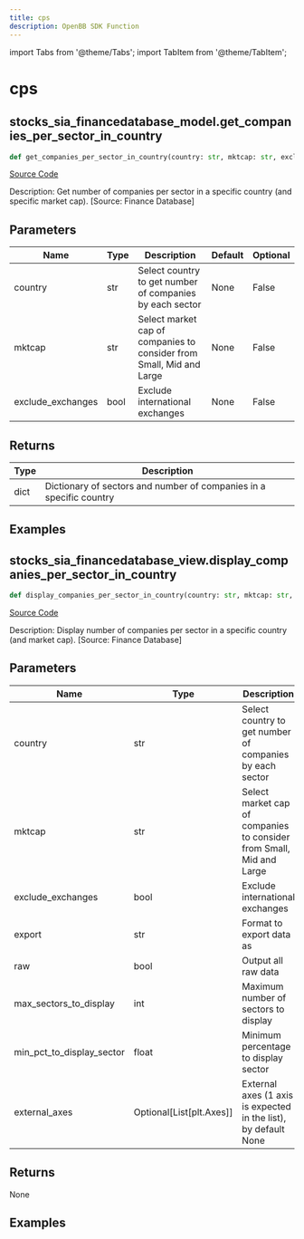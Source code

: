 ```yaml
---
title: cps
description: OpenBB SDK Function
---
```


import Tabs from '@theme/Tabs';
import TabItem from '@theme/TabItem';

# cps

<Tabs>
<TabItem value="model" label="Model" default>

## stocks_sia_financedatabase_model.get_companies_per_sector_in_country

```python title='openbb_terminal/stocks/sector_industry_analysis/financedatabase_model.py'
def get_companies_per_sector_in_country(country: str, mktcap: str, exclude_exchanges: bool) -> dict:
```
[Source Code](https://github.com/OpenBB-finance/OpenBBTerminal/tree/main/openbb_terminal/stocks/sector_industry_analysis/financedatabase_model.py#L205)

Description: Get number of companies per sector in a specific country (and specific market cap). [Source: Finance Database]

## Parameters

| Name | Type | Description | Default | Optional |
| ---- | ---- | ----------- | ------- | -------- |
| country | str | Select country to get number of companies by each sector | None | False |
| mktcap | str | Select market cap of companies to consider from Small, Mid and Large | None | False |
| exclude_exchanges | bool | Exclude international exchanges | None | False |

## Returns

| Type | Description |
| ---- | ----------- |
| dict | Dictionary of sectors and number of companies in a specific country |

## Examples



</TabItem>
<TabItem value="view" label="View">

## stocks_sia_financedatabase_view.display_companies_per_sector_in_country

```python title='openbb_terminal/stocks/sector_industry_analysis/financedatabase_view.py'
def display_companies_per_sector_in_country(country: str, mktcap: str, exclude_exchanges: bool, export: str, raw: bool, max_sectors_to_display: int, min_pct_to_display_sector: float, external_axes: Union[List[matplotlib.axes._axes.Axes], NoneType]) -> None:
```
[Source Code](https://github.com/OpenBB-finance/OpenBBTerminal/tree/main/openbb_terminal/stocks/sector_industry_analysis/financedatabase_view.py#L238)

Description: Display number of companies per sector in a specific country (and market cap). [Source: Finance Database]

## Parameters

| Name | Type | Description | Default | Optional |
| ---- | ---- | ----------- | ------- | -------- |
| country | str | Select country to get number of companies by each sector | None | False |
| mktcap | str | Select market cap of companies to consider from Small, Mid and Large | None | False |
| exclude_exchanges | bool | Exclude international exchanges | None | False |
| export | str | Format to export data as | None | False |
| raw | bool | Output all raw data | None | False |
| max_sectors_to_display | int | Maximum number of sectors to display | None | False |
| min_pct_to_display_sector | float | Minimum percentage to display sector | None | False |
| external_axes | Optional[List[plt.Axes]] | External axes (1 axis is expected in the list), by default None | None | True |

## Returns

None

## Examples



</TabItem>
</Tabs>